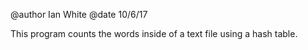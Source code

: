 @author Ian White
@date 10/6/17

This program counts the words inside of a text file using a hash table. 

